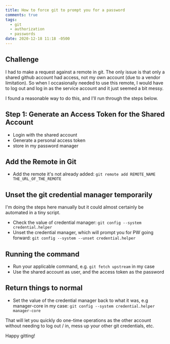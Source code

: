 ```yaml
---
title: How to force git to prompt you for a password
comments: true
tags:
  - git
  - authorization
  - passwords
date: 2020-12-18 11:18 -0500
---
```

## Challenge

I had to make a request against a remote in git. The only issue is that only a shared github account had access, not my own account (due to a vendor limitation). So when I occasionally needed to use this remote, I would have to log out and log in as the service account and it just seemed a bit messy.

I found a reasonable way to do this, and I'll run through the steps below. 

## Step 1: Generate an Access Token for the Shared Account

* Login with the shared account
* Generate a personal access token
* store in my password manager

## Add the Remote in Git

* Add the remote it's not already added: `git remote add REMOTE_NAME THE_URL_OF_THE_REMOTE`

## Unset the git credential manager temporarily

I'm doing the steps here manually but it could almost certainly be automated in a tiny script.

- Check the value of credential manager: `git config --system credential.helper`
- Unset the credential manager, which will prompt you for PW going forward: `git config --system --unset credential.helper`

## Running the command
- Run your applicable command, e.g. `git fetch upstream` in my case
- Use the shared account as user, and the access token as the password

## Return things to normal

- Set the value of the credential manager back to what it was, e.g manager-core in my case: `git config --system credential.helper manager-core`

That will let you quickly do one-time operations as the other account without needing to log out / in, mess up your other git credentials, etc.

Happy gitting!
